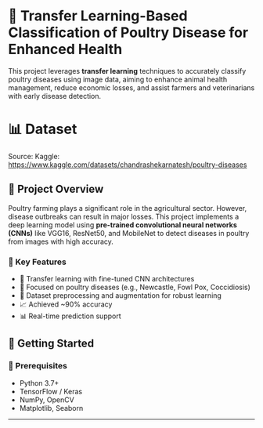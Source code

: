 # 🐔 Transfer Learning-Based Classification of Poultry Disease for Enhanced Health

This project leverages **transfer learning** techniques to accurately classify poultry diseases using image data, aiming to enhance animal health management, reduce economic losses, and assist farmers and veterinarians with early disease detection.


# 📊 Dataset

Source: Kaggle: https://www.kaggle.com/datasets/chandrashekarnatesh/poultry-diseases




## 📌 Project Overview

Poultry farming plays a significant role in the agricultural sector. However, disease outbreaks can result in major losses. This project implements a deep learning model using **pre-trained convolutional neural networks (CNNs)** like VGG16, ResNet50, and MobileNet to detect diseases in poultry from images with high accuracy.

### 🔬 Key Features

- 🧠 Transfer learning with fine-tuned CNN architectures
- 🐓 Focused on poultry diseases (e.g., Newcastle, Fowl Pox, Coccidiosis)
- 📸 Dataset preprocessing and augmentation for robust learning
- 📈 Achieved ~90% accuracy
- 📊 Real-time prediction support

## 🚀 Getting Started

### 🔧 Prerequisites

- Python 3.7+
- TensorFlow / Keras
- NumPy, OpenCV
- Matplotlib, Seaborn
___






